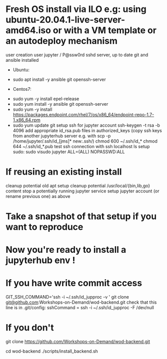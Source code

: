 # Fresh OS install via ILO e.g: using ubuntu-20.04.1-live-server-amd64.iso or with a VM template or an autodeploy mechanism
user creation user jupyter / P@ssw0rd
sshd server, up to date git and ansible installed
* Ubuntu: 
 - sudo apt install -y ansible git openssh-server
* Centos7:
 - sudo yum -y install epel-release
 - sudo yum install -y ansible git openssh-server
 - sudo yum -y install https://packages.endpoint.com/rhel/7/os/x86_64/endpoint-repo-1.7-1.x86_64.rpm
 - sudo yum update git
setup ssh for jupyter account
ssh-keygen -t rsa -b 4096
add appropriate id_rsa.pub files in authorized_keys
(copy ssh keys from another jupyterhub server e.g. with scp -p /home/jupyter/.ssh/id_[jms]* new:.ssh/)
chmod 600 ~/.ssh/id_*
chmod 644 ~/.ssh/id_*.pub
test ssh connection with ssh localhost ls
setup sudo:
sudo visudo
  jupyter ALL=(ALL) NOPASSWD:ALL


# If reusing an existing install
cleanup potential old apt setup
cleanup potential /usr/local/{bin,lib,go} content
stop a potentially running jupyter service
setup jupyter account (or rename previous one) as above

# Take a snapshot of that setup if you want to reproduce

# Now you're ready to install a jupyterhub env !

# If you have write commit access
GIT_SSH_COMMAND='ssh -i ~/.ssh/id_jupproc -v ' git clone git@github.com:Workshops-on-Demand/wod-backend.git
check that this line is in .git/config: sshCommand = ssh -i ~/.ssh/id_jupproc -F /dev/null
# If you don't
git clone https://github.com/Workshops-on-Demand/wod-backend.git

cd wod-backend
./scripts/install_backend.sh
